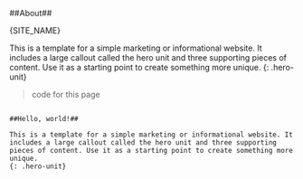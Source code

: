 


##About##


{SITE_NAME}

This is a template for a simple marketing or informational website. It includes a large callout called the hero unit and three supporting pieces of content. Use it as a starting point to create something more unique.
{: .hero-unit}




>code for this page
~~~~~~~~~~ { .php}

##Hello, world!##

This is a template for a simple marketing or informational website. It includes a large callout called the hero unit and three supporting pieces of content. Use it as a starting point to create something more unique.
{: .hero-unit}


~~~~~~~~~~ 



